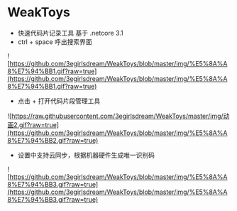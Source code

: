 # WeakToys
- 快速代码片记录工具 基于 .netcore 3.1
- ctrl + space 呼出搜索界面
  
![https://github.com/3egirlsdream/WeakToys/blob/master/img/%E5%8A%A8%E7%94%BB1.gif?raw=true](https://github.com/3egirlsdream/WeakToys/blob/master/img/%E5%8A%A8%E7%94%BB1.gif?raw=true)

- 点击 + 打开代码片段管理工具

![https://raw.githubusercontent.com/3egirlsdream/WeakToys/master/img/动画2.gif?raw=true](https://github.com/3egirlsdream/WeakToys/blob/master/img/%E5%8A%A8%E7%94%BB2.gif?raw=true)


- 设置中支持云同步，根据机器硬件生成唯一识别码

![https://github.com/3egirlsdream/WeakToys/blob/master/img/%E5%8A%A8%E7%94%BB3.gif?raw=true](https://github.com/3egirlsdream/WeakToys/blob/master/img/%E5%8A%A8%E7%94%BB3.gif?raw=true)

